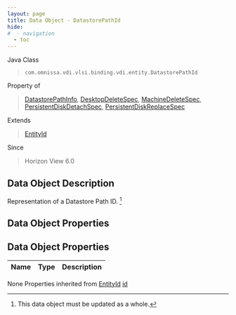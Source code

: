```yaml
---
layout: page
title: Data Object - DatastorePathId
hide:
#  - navigation
  - toc
---
```








Java Class
> `com.omnissa.vdi.vlsi.binding.vdi.entity.DatastorePathId`

Property of
> [DatastorePathInfo](vdi.utils.virtualcenter.DatastorePath.DatastorePathInfo.md#field_detail), [DesktopDeleteSpec](vdi.resources.Desktop.DesktopDeleteSpec.md#field_detail), [MachineDeleteSpec](vdi.resources.Machine.DeleteSpec.md#field_detail), [PersistentDiskDetachSpec](vdi.resources.PersistentDisk.DetachSpec.md#field_detail), [PersistentDiskReplaceSpec](vdi.resources.PersistentDisk.ReplaceSpec.md#field_detail)

Extends
> [EntityId](vdi.EntityId.md)

Since
> Horizon View 6.0


## Data Object Description

Representation of a Datastore Path ID.
 [^167]



## Data Object Properties

## Data Object Properties

 Name | Type | Description
:---|:---:|:---
None
Properties inherited from [EntityId](vdi.EntityId.md)
[id](vdi.EntityId.md#id)


 


[^167]: This data object must be updated as a whole.